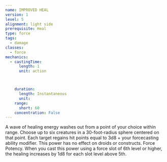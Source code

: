 ```yaml
---
name: IMPROVED HEAL
version: 1
level: 5
alignment: light side
prerequisite: Heal
type: force
tags:
  - damage
classes:
  - force
mechanics:
  - castingTime:
      length: 1
      unit: action



    duration:
      length: Instantaneous
      unit: 
    range:
      short: 60
    concentration: False
---
```

A wave of healing energy washes out from a point of
your choice within range. Choose up to six creatures in
a 30-foot-radius sphere centered on that point. Each
target regains hit points equal to 3d8 + your
forcecasting ability modifier. This power has no effect
on droids or constructs.
Force Potency. When you cast this power using a
force slot of 6th level or higher, the healing increases
by 1d8 for each slot level above 5th.

    